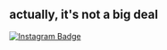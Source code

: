 ## actually, it's not a big deal

[![Instagram Badge](https://img.shields.io/badge/-r.aihanism-f01397?style=flat&logo=Instagram&logoColor=white&link=https://www.instagram.com/r.aihanism/)](https://www.instagram.com/r.aihanism/)
